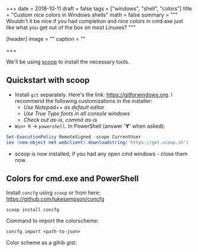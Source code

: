 +++
date = 2018-10-11
draft = false
tags = ["windows", "shell", "colors"]
title = "Custom nice colors in Windows shells"
math = false
summary = """
Wouldn't it be nice if you had completion and nice colors in cmd.exe
just like what you get out of the box on most Linuxes?
"""

[header]
image = ""
caption = ""

+++

We'll be using [scoop](https://scoop.sh/) to install the necessary tools.

## Quickstart with scoop

- Install `git` separately. Here's the link: https://gitforwindows.org. I recommend the following customizations in the installer:  
  - *Use Notepad++ as default editor*
  - *Use True Type fonts in all console windows*
  - *Check out as-is, commit as-is*
- `Win+ R` -> `powershell`. In PowerShell (answer '**Y**' when asked):

```powershell
Set-ExecutionPolicy RemoteSigned -scope CurrentUser
iex (new-object net.webclient).downloadstring('https://get.scoop.sh')
```

  - scoop is now installed, if you had any open cmd windows - close them now.


## Colors for cmd.exe and PowerShell

Install `concfg` using `scoop` or from here: https://github.com/lukesampson/concfg
```shell
scoop install concfg
```

Command to import the colorscheme:  
```shell
concfg import <path-to-json>
```
Color scheme as a gihib gist:
<script src="https://gist.github.com/chhh/9d01a3a822c7e84cd5666293b5989aaa.js"></script>

